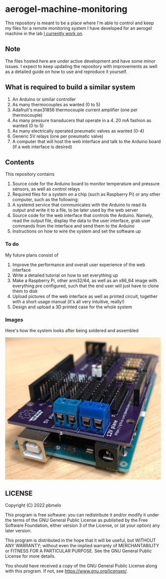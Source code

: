 # aerogel-machine-monitoring

This repository is meant to be a place where I'm able to control and keep my
files for a remote monitoring system I have developed for an aerogel machine in
the lab [I currently work on](https://www.colorado.edu/soft-matter-physics/).

## Note

The files hosted here are under active development and have some minor issues.
I expect to keep updating the repository with improvements as well as a detailed
guide on how to use and reproduce it yourself.

## What is required to build a similar system

1. An Arduino or similar controller
2. As many thermocouples as wanted (0 to 5)
3. Adafruit's max31856 thermocouple current amplifier (one per thermocouple)
4. As many pressure transducers that operate in a 4..20 mA fashion as wanted
   (0 to 5)
5. As many electrically operated pneumatic valves as wanted (0-4)
6. Generic 5V relays (one per pneumatic valve)
7. A computer that will host the web interface and talk to the Arduino board (if
   a web interface is desired)

## Contents

This repository contains

1. Source code for the Arduino board to monitor temperature and pressure
   sensors, as well as control relays
2. Required files for a system on a chip (such as Raspberry Pi) or any other
   computer, such as the following:
3. A systemd service that communicates with the Arduino to read its output and
   write it to a file, to be later used by the web server
4. Source code for the web interface that controls the Arduino.  Namely, read
   the output file, display the data to the user interface, grab user commands
   from the interface and send them to the Arduino
5. Instructions on how to wire the system and set the software up

### To do

My future plans consist of

1. Improve the performance and overall user experience of the web interface
2. Write a detailed tutorial on how to set everything up
3. Make a Raspberry Pi, other arm32/64, as well as an x86_64 image with
   everything pre configured, such that the end user will just have to clone
   them to disk
4. Upload pictures of the web interface as well as printed circuit, together
   with a short usage manual (it's all very intuitive, really!)
5. Design and upload a 3D printed case for the whole system

### Images

Here's how the system looks after being soldered and assembled

![Photo of the assembled system](https://github.com/pbmelo/aerogel-machine-monitoring/blob/main/screenshots/mounted-module.png?raw=true)

## LICENSE

Copyright (C) 2022 pbmelo

This program is free software: you can redistribute it and/or modify it under
the terms of the GNU General Public License as published by the Free Software
Foundation, either version 3 of the License, or (at your option) any later
version.

This program is distributed in the hope that it will be useful, but WITHOUT ANY
WARRANTY; without even the implied warranty of MERCHANTABILITY or FITNESS FOR A
PARTICULAR PURPOSE. See the GNU General Public License for more details.

You should have received a copy of the GNU General Public License along with
this program. If not, see <https://www.gnu.org/licenses/>.
